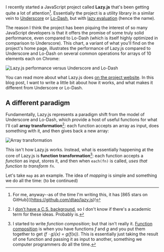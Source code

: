 I recently started a JavaScript project called **Lazy.js** that's been getting quite a lot of attention[^a-lot-of-attention]. Essentially the project is a utility library in a similar vein to [Underscore](http://underscorejs.org/) or [Lo-Dash](http://lodash.com/), but with [lazy evaluation](http://en.wikipedia.org/wiki/Lazy_evaluation) (hence the name).

The reason I think the project has been piquing the interest of so many JavaScript developers is that it offers the promise of some truly solid performance, even compared to Lo-Dash (which is itself highly optimized in comparison to Underscore). This chart, a variant of what you'll find on the project's home page, illustrates the performance of Lazy.js compared to Underscore and Lo-Dash on several common operations for arrays of 10 elements each on Chrome:

![Lazy.js performance versus Underscore and Lo-Dash](/images/lazy-performance.png)

You can read more about what Lazy.js does [on the project website](http://dtao.github.io/lazy.js/). In this blog post, I want to write a little bit about how it works, and what makes it different from Underscore or Lo-Dash.

A different paradigm
--------------------

Fundamentally, Lazy.js represents a paradigm shift from the model of Underscore and Lo-Dash, which provide a host of useful functions for what I'll call **array transformation**[^array-transformation]: each function accepts an array as input, does something with it, and then gives back a new array:

![Array transformation](/images/array-transformation.png)

This isn't how Lazy.js works. Instead, what is essentially happening at the core of Lazy.js is **function transformation**[^function-transformation]: each function accepts a *function* as input, stores it, and then when `each(fn)` is called, *uses that function to transform `fn`*.

Let's take `map` as an example. The idea of *mapping* is simple and something we do all the time: (to be continued)

[^a-lot-of-attention]: For me, anyway--as of the time I'm writing this, it has [865 stars on GitHub]((https://github.com/dtao/lazy.js)!

[^array-transformation]: I [don't have a C.S. background](/posts/brushing-up-on-cs-part-1-algorithmic-complexity.html), so I don't know if there's a academic term for these ideas. Probably is.

[^function-transformation]: I started to write *function composition*; but that isn't really it. [Function composition](http://en.wikipedia.org/wiki/Function_composition) is when you have functions *f* and *g* and you put them together to get *(f &sdot; g)(x) = g(f(x))*. This is essentially just taking the result of one function and passing it as input to another, something we computer programmers do all the time.
